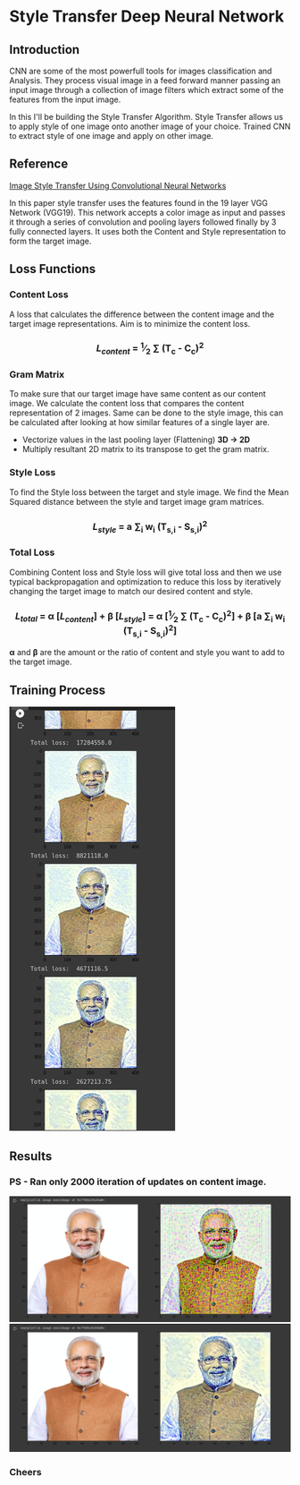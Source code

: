 # Style Transfer Deep Neural Network
## Introduction
CNN are some of the most powerfull tools for images classification and Analysis. They process visual image in a feed forward manner passing an input image through a collection of image filters which extract some of the features from the input image.

In this I'll be building the Style Transfer Algorithm. Style Transfer allows us to apply style of one image onto another image of your choice.
Trained CNN to extract style of one image and apply on other image.

## **Reference**
[Image Style Transfer Using Convolutional Neural Networks](https://www.cv-foundation.org/openaccess/content_cvpr_2016/papers/Gatys_Image_Style_Transfer_CVPR_2016_paper.pdf)

In this paper style transfer uses the features found in the 19 layer VGG Network (VGG19). This network accepts a color image as input and passes it through a series of convolution and pooling layers followed finally by 3 fully connected layers.
It uses both the Content and Style representation to form the target image.

## Loss Functions
### **Content Loss**

A loss that calculates the difference between the content image and the target image representations. Aim is to minimize the content loss.

### **<center>_L_<sub>_content_</sub> =  <sup>1</sup>&frasl;<sub>2</sub> &sum; (T<sub>c</sub> - C<sub>c</sub>)<sup>2</sup></center>**

### **Gram Matrix**

To make sure that our target image have same content as our content image. We calculate the content loss that compares the content representation of 2 images. Same can be done to the style image, this can be calculated after looking at how similar features of a single layer are.
* Vectorize values in the last pooling layer (Flattening) **3D -> 2D**
* Multiply resultant 2D matrix to its transpose to get the gram matrix.


### **Style Loss**

To find the Style loss between the target and style image. We find the Mean Squared distance between the style and target image gram matrices.

### **<center>_L_<sub>_style_</sub> =  a &sum;<sub>i</sub> w<sub>i</sub> (T<sub>s,i</sub> - S<sub>s,i</sub>)<sup>2</sup></center>**

### **Total Loss**

Combining Content loss and Style loss will give total loss and then we use typical backpropagation and optimization to reduce this loss by iteratively changing the target image to match our desired content and style.

### **<center>_L_<sub>_total_</sub>** = **&alpha;** [_L_<sub>_content_</sub>] + **&beta;** [_L_<sub>_style_</sub>] =  **&alpha;** [<sup>1</sup>&frasl;<sub>2</sub> &sum; (T<sub>c</sub> - C<sub>c</sub>)<sup>2</sup>]  +  **&beta;** [a &sum;<sub>i</sub> w<sub>i</sub> (T<sub>s,i</sub> - S<sub>s,i</sub>)<sup>2</sup>]</center>

**&alpha;** and **&beta;**  are the amount or the ratio of content and style you want to add to the target image.

## Training Process
![Training Content Image with Style](https://github.com/AbhiSaphire/Style-Transfer-DNN/blob/master/Training.png)

## Results
### PS - Ran only 2000 iteration of updates on content image.
![Content vs Content with Poster style applied](https://github.com/AbhiSaphire/Style-Transfer-DNN/blob/master/ModiWithPaperFilter.png)
![Content vs Content with Paint style applied](https://github.com/AbhiSaphire/Style-Transfer-DNN/blob/master/ModiWithPaintFilter.png)


### **Cheers**
